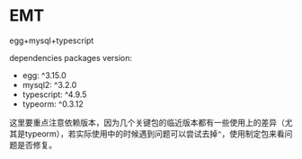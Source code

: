 # EMT

egg+mysql+typescript

dependencies packages version:
- egg: ^3.15.0
- mysql2: ^3.2.0
- typescript: ^4.9.5
- typeorm: ^0.3.12

这里要重点注意依赖版本，因为几个关键包的临近版本都有一些使用上的差异（尤其是typeorm），若实际使用中的时候遇到问题可以尝试去掉`^`，使用制定包来看问题是否修复。


